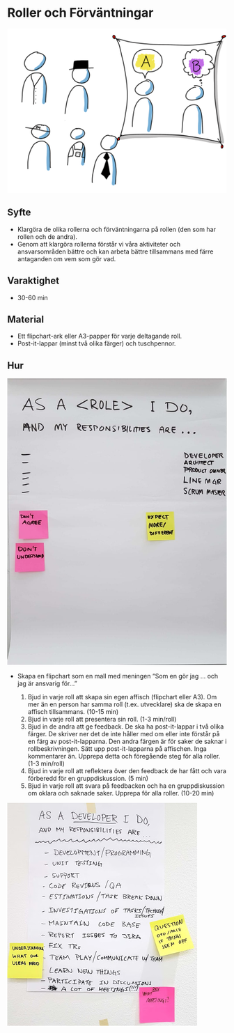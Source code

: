 # Roller och Förväntningar
<img src="images/Roles-and-Expectations.png" >

## Syfte
-  Klargöra de olika rollerna och förväntningarna på rollen (den som har rollen och de andra).
-  Genom att klargöra rollerna förstår vi våra aktiviteter och ansvarsområden bättre och kan arbeta bättre tillsammans med färre antaganden om vem som gör vad.

## Varaktighet
-  30-60 min

## Material
-  Ett flipchart-ark eller A3-papper för varje deltagande roll.
-  Post-it-lappar (minst två olika färger) och tuschpennor.

## Hur
<img src="images/roles-and-expectations-example.jpg" >

-  Skapa en flipchart som en mall med meningen “Som en <roll> gör jag ... och jag är ansvarig för…”
   1.  Bjud in varje roll att skapa sin egen affisch (flipchart eller A3). Om mer än en person har samma roll (t.ex. utvecklare) ska de skapa en affisch tillsammans. (10-15 min)
   2.  Bjud in varje roll att presentera sin roll. (1-3 min/roll)
   3.  Bjud in de andra att ge feedback. De ska ha post-it-lappar i två olika färger. De skriver ner det de inte håller med om eller inte förstår på en färg av post-it-lapparna. Den andra färgen är för saker de saknar i rollbeskrivningen. Sätt upp post-it-lapparna på affischen. Inga kommentarer än. Upprepa detta och föregående steg för alla roller. (1-3 min/roll)
   4.  Bjud in varje roll att reflektera över den feedback de har fått och vara förberedd för en gruppdiskussion. (5 min)
   5.  Bjud in varje roll att svara på feedbacken och ha en gruppdiskussion om oklara och saknade saker. Upprepa för alla roller. (10-20 min)

<img src="images/roles-and-expectations-example2.jpg" >
